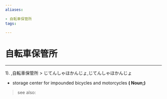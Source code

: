 ```yaml
---
aliases:
    
- 自転車保管所
tags:
    
---
```


# 自転車保管所
---
1).
,自転車保管所 > じてんしゃほかんじょ,じてんしゃほかんじょ

- storage center for impounded bicycles and motorcycles
**( Noun;)**
> see also: 
            